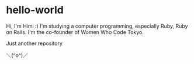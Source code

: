 hello-world
===========

Hi, I'm Himi :)
I'm studying a computer programming, especially Ruby, Ruby on Rails.
I'm the co-founder of Women Who Code Tokyo.

Just another repository


＼(^o^)／
